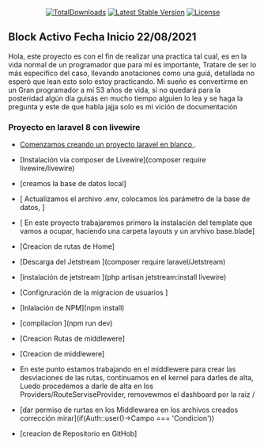 <!-- <p align="center"><a href="https://laravel.com" target="_blank"><img src="https://raw.githubusercontent.com/laravel/art/master/logo-lockup/5%20SVG/2%20CMYK/1%20Full%20Color/laravel-logolockup-cmyk-red.svg" width="400"></a></p>

<p align="center">
<a href="https://travis-ci.org/laravel/framework"><img src="https://travis-ci.org/laravel/framework.svg" alt="Build Status"></a>
<a href="https://packagist.org/packages/laravel/framework"><img src="https://img.shields.io/packagist/dt/laravel/framework" alt="Total Downloads"></a>
<a href="https://packagist.org/packages/laravel/framework"><img src="https://img.shields.io/packagist/v/laravel/framework" alt="Latest Stable Version"></a>
<a href="https://packagist.org/packages/laravel/framework"><img src="https://img.shields.io/packagist/l/laravel/framework" alt="License"></a>
</p>

## About Laravel

Laravel is a web application framework with expressive, elegant syntax. We believe development must be an enjoyable and creative experience to be truly fulfilling. Laravel takes the pain out of development by easing common tasks used in many web projects, such as:

- [Simple, fast routing engine](https://laravel.com/docs/routing).
- [Powerful dependency injection container](https://laravel.com/docs/container).
- Multiple back-ends for [session](https://laravel.com/docs/session) and [cache](https://laravel.com/docs/cache) storage.
- Expressive, intuitive [database ORM](https://laravel.com/docs/eloquent).
- Database agnostic [schema migrations](https://laravel.com/docs/migrations).
- [Robust background job processing](https://laravel.com/docs/queues).
- [Real-time event broadcasting](https://laravel.com/docs/broadcasting).

Laravel is accessible, powerful, and provides tools required for large, robust applications.

## Learning Laravel

Laravel has the most extensive and thorough [documentation](https://laravel.com/docs) and video tutorial library of all modern web application frameworks, making it a breeze to get started with the framework.

If you don't feel like reading, [Laracasts](https://laracasts.com) can help. Laracasts contains over 1500 video tutorials on a range of topics including Laravel, modern PHP, unit testing, and JavaScript. Boost your skills by digging into our comprehensive video library.

## Laravel Sponsors

We would like to extend our thanks to the following sponsors for funding Laravel development. If you are interested in becoming a sponsor, please visit the Laravel [Patreon page](https://patreon.com/taylorotwell).

### Premium Partners

- **[Vehikl](https://vehikl.com/)**
- **[Tighten Co.](https://tighten.co)**
- **[Kirschbaum Development Group](https://kirschbaumdevelopment.com)**
- **[64 Robots](https://64robots.com)**
- **[Cubet Techno Labs](https://cubettech.com)**
- **[Cyber-Duck](https://cyber-duck.co.uk)**
- **[Many](https://www.many.co.uk)**
- **[Webdock, Fast VPS Hosting](https://www.webdock.io/en)**
- **[DevSquad](https://devsquad.com)**
- **[Curotec](https://www.curotec.com/services/technologies/laravel/)**
- **[OP.GG](https://op.gg)**
- **[CMS Max](https://www.cmsmax.com/)**
- **[WebReinvent](https://webreinvent.com/?utm_source=laravel&utm_medium=github&utm_campaign=patreon-sponsors)**

## Contributing

Thank you for considering contributing to the Laravel framework! The contribution guide can be found in the [Laravel documentation](https://laravel.com/docs/contributions).

## Code of Conduct

In order to ensure that the Laravel community is welcoming to all, please review and abide by the [Code of Conduct](https://laravel.com/docs/contributions#code-of-conduct).

## Security Vulnerabilities

If you discover a security vulnerability within Laravel, please send an e-mail to Taylor Otwell via [taylor@laravel.com](mailto:taylor@laravel.com). All security vulnerabilities will be promptly addressed.

## License

The Laravel framework is open-sourced software licensed under the [MIT license](https://opensource.org/licenses/MIT). -->
<p align="center">
<a href="https://packagist.org/users/Venemexcoin/packages/"><img src="https://img.shields.io/packagist/dt/laravel/framework" alt="TotalDownloads"></a>
<a href="https://packagist.org/users/Venemexcoin/packages/"><img src="https://img.shields.io/packagist/v/laravel/framework" alt="Latest Stable Version"></a>
<a href="https://packagist.org/users/Venemexcoin/packages/"><img src="https://img.shields.io/packagist/l/laravel/framework" alt="License"></a>
</p>

## Block Activo Fecha Inicio 22/08/2021

Hola, este proyecto es con el fin de realizar una practica tal cual, es en la vida normal de un programador que para mí es importante,
Tratare de ser lo más especifico del caso, llevando anotaciones como una guiá, detallada no esperó que lean esto solo estoy practicando.
Mi sueño es convertirme en un Gran programador a mí 53 años de vida, si no quedará para la posteridad algún día guisás en mucho tiempo alguien lo lea y se haga la pregunta y este de que habla jajja solo es mi vición de documentación

### Proyecto en laravel 8 con livewire

-   [Comenzamos creando un proyecto laravel en blanco ](https://laravel.com/docs/8.x/installation).
-   [Instalación via composer de Livewire](composer require livewire/livewire)
-   [creamos la base de datos local]
-   [ Actualizamos el archivo .env, colocamos los parámetro de la base de datos, ]

-   [ En este proyecto trabajaremos primero la instalación del template que vamos a ocupar, haciendo una carpeta layouts y un arvhivo base.blade]
-   [Creacion de rutas de Home]
-   [Descarga del Jetstream ](composer require laravel/Jetstream)
-   [instalación de jetstream ](php artisan jetstream:install livewire)
-   [Configruración de la migracion de usuarios ]
-   [Inlalación de NPM](npm install)
-   [compilacion ](npm run dev)
-   [Creacion Rutas de middlewere]
-   [Creacion de middlewere]
-   En este punto estamos trabajando en el middlewere para crear las desviaciones de las rutas, continuamos en el kernel para darles de alta, Luedo procedemos a darle de alta en los Providers/RouteServiseProvider, removewmos el dashboard por la raiz /
-   [dar permiso de rurtas en los Middlewarea en los archivos creados corrección mirar](if(Auth::user()->Campo === 'Condicion'))
-   [creacion de Repositorio en GitHob]

